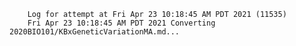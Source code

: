         Log for attempt at Fri Apr 23 10:18:45 AM PDT 2021 (11535)
        Fri Apr 23 10:18:45 AM PDT 2021 Converting 2020BIO101/KBxGeneticVariationMA.md...
